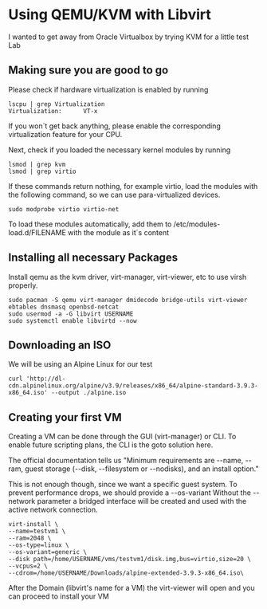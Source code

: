 # Using QEMU/KVM with Libvirt
I wanted to get away from Oracle Virtualbox by trying KVM for a little test Lab

## Making sure you are good to go
Please check if hardware virtualization is enabled by running
```
lscpu | grep Virtualization
Virtualization:      VT-x
```
If you won´t get back anything, please enable the corresponding virtualization feature for your CPU.

Next, check if you loaded the necessary kernel modules by running
```
lsmod | grep kvm
lsmod | grep virtio
```
If these commands return nothing, for example virtio, load the modules with the following command, so we can use para-virtualized devices.
```
sudo modprobe virtio virtio-net
```
To load these modules automatically, add them to /etc/modules-load.d/FILENAME with the module as it´s content

## Installing all necessary Packages
Install qemu as the kvm driver, virt-manager, virt-viewer, etc to use virsh properly.
```
sudo pacman -S qemu virt-manager dmidecode bridge-utils virt-viewer ebtables dnsmasq openbsd-netcat
sudo usermod -a -G libvirt USERNAME
sudo systemctl enable libvirtd --now
```
## Downloading an ISO

We will be using an Alpine Linux for our test

```
curl 'http://dl-cdn.alpinelinux.org/alpine/v3.9/releases/x86_64/alpine-standard-3.9.3-x86_64.iso' --output ./alpine.iso
```

## Creating your first VM

Creating a VM can be done through the GUI (virt-manager) or CLI. To enable future scripting plans, the CLI is the goto solution here.

The official documentation tells us "Minimum requirements are --name, --ram, guest storage (--disk, --filesystem or --nodisks), and an install option."

This is not enough though, since we want a specific guest system.
To prevent performance drops, we should provide a --os-variant
Without the --network parameter a bridged interface will be created and used with the active network connection.
```
virt-install \
--name=testvm1 \
--ram=2048 \
--os-type=linux \
--os-variant=generic \
--disk path=/home/USERNAME/vms/testvm1/disk.img,bus=virtio,size=20 \
--vcpus=2 \
--cdrom=/home/USERNAME/Downloads/alpine-extended-3.9.3-x86_64.iso\
```
After the Domain (libvirt's name for a VM) the virt-viewer will open and you can proceed to install your VM
